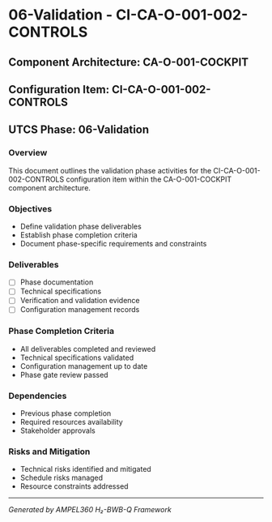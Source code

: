 # 06-Validation - CI-CA-O-001-002-CONTROLS

## Component Architecture: CA-O-001-COCKPIT
## Configuration Item: CI-CA-O-001-002-CONTROLS
## UTCS Phase: 06-Validation

### Overview
This document outlines the validation phase activities for the CI-CA-O-001-002-CONTROLS configuration item within the CA-O-001-COCKPIT component architecture.

### Objectives
- Define validation phase deliverables
- Establish phase completion criteria
- Document phase-specific requirements and constraints

### Deliverables
- [ ] Phase documentation
- [ ] Technical specifications
- [ ] Verification and validation evidence
- [ ] Configuration management records

### Phase Completion Criteria
- All deliverables completed and reviewed
- Technical specifications validated
- Configuration management up to date
- Phase gate review passed

### Dependencies
- Previous phase completion
- Required resources availability
- Stakeholder approvals

### Risks and Mitigation
- Technical risks identified and mitigated
- Schedule risks managed
- Resource constraints addressed

---
*Generated by AMPEL360 H₂-BWB-Q Framework*
